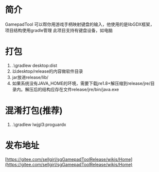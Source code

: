 # 简介
GamepadTool 可以帮你用游戏手柄映射键盘的输入，他使用的是libGDX框架，项目结构使用gradle管理
此项目支持有键盘设备，如电脑

# 打包
1. .\gradlew desktop:dist
2. 以desktop/release的内容做软件目录
3. jar放进release/lib/
4. 如果系统没有JAVA_HOME的环境，需要下载jre1.8+解压缩到release/jre/目录内。解压后的结构应存在文件release/jre/bin/java.exe

# 混淆打包(推荐)
1. .\gradlew lwjgl3:proguardx

# 发布地址
[https://gitee.com/sellgirl/sgGamepadToolRelease/wikis/Home](https://gitee.com/sellgirl/sgGamepadToolRelease/wikis/Home)